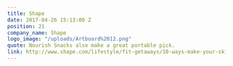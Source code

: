 ```yaml
---
title: Shape
date: 2017-04-26 15:13:00 Z
position: 21
company_name: Shape
logo_image: "/uploads/Artboard%2012.png"
quote: Nourish Snacks also make a great portable pick.
link: http://www.shape.com/lifestyle/fit-getaways/10-ways-make-your-ski-trip-healthier
---
```


